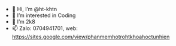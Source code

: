 - 👋 Hi, I’m @ht-khtn
- 👀 I’m interested in Coding
- 🌱 I’m 2k8
- 📫 Zalo: 0704941701, web: https://sites.google.com/view/phanmemhotrohtkhoahoctunhien

<!---
ht-khtn/ht-khtn is a ✨ special ✨ repository because its `README.md` (this file) appears on your GitHub profile.
You can click the Preview link to take a look at your changes.
--->
